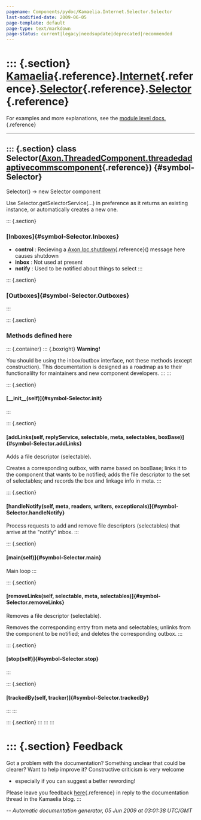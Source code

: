 ```yaml
---
pagename: Components/pydoc/Kamaelia.Internet.Selector.Selector
last-modified-date: 2009-06-05
page-template: default
page-type: text/markdown
page-status: current|legacy|needsupdate|deprecated|recommended
---
```

::: {.section}
[Kamaelia](/Components/pydoc/Kamaelia.html){.reference}.[Internet](/Components/pydoc/Kamaelia.Internet.html){.reference}.[Selector](/Components/pydoc/Kamaelia.Internet.Selector.html){.reference}.[Selector](/Components/pydoc/Kamaelia.Internet.Selector.Selector.html){.reference}
=====================================================================================================================================================================================================================================================================================

For examples and more explanations, see the [module level
docs.](/Components/pydoc/Kamaelia.Internet.Selector.html){.reference}

------------------------------------------------------------------------

::: {.section}
class Selector([Axon.ThreadedComponent.threadedadaptivecommscomponent](/Docs/Axon/Axon.ThreadedComponent.threadedadaptivecommscomponent.html){.reference}) {#symbol-Selector}
----------------------------------------------------------------------------------------------------------------------------------------------------------

Selector() -\> new Selector component

Use Selector.getSelectorService(\...) in preference as it returns an
existing instance, or automatically creates a new one.

::: {.section}
### [Inboxes]{#symbol-Selector.Inboxes}

-   **control** : Recieving a
    [Axon.Ipc.shutdown](/Docs/Axon/Axon.Ipc.shutdown.html){.reference}()
    message here causes shutdown
-   **inbox** : Not used at present
-   **notify** : Used to be notified about things to select
:::

::: {.section}
### [Outboxes]{#symbol-Selector.Outboxes}
:::

::: {.section}
### Methods defined here

::: {.container}
::: {.boxright}
**Warning!**

You should be using the inbox/outbox interface, not these methods
(except construction). This documentation is designed as a roadmap as to
their functionalilty for maintainers and new component developers.
:::
:::

::: {.section}
#### [\_\_init\_\_(self)]{#symbol-Selector.__init__}
:::

::: {.section}
#### [addLinks(self, replyService, selectable, meta, selectables, boxBase)]{#symbol-Selector.addLinks}

Adds a file descriptor (selectable).

Creates a corresponding outbox, with name based on boxBase; links it to
the component that wants to be notified; adds the file descriptor to the
set of selectables; and records the box and linkage info in meta.
:::

::: {.section}
#### [handleNotify(self, meta, readers, writers, exceptionals)]{#symbol-Selector.handleNotify}

Process requests to add and remove file descriptors (selectables) that
arrive at the \"notify\" inbox.
:::

::: {.section}
#### [main(self)]{#symbol-Selector.main}

Main loop
:::

::: {.section}
#### [removeLinks(self, selectable, meta, selectables)]{#symbol-Selector.removeLinks}

Removes a file descriptor (selectable).

Removes the corresponding entry from meta and selectables; unlinks from
the component to be notified; and deletes the corresponding outbox.
:::

::: {.section}
#### [stop(self)]{#symbol-Selector.stop}
:::

::: {.section}
#### [trackedBy(self, tracker)]{#symbol-Selector.trackedBy}
:::
:::

::: {.section}
:::
:::
:::

::: {.section}
Feedback
========

Got a problem with the documentation? Something unclear that could be
clearer? Want to help improve it? Constructive criticism is very welcome
- especially if you can suggest a better rewording!

Please leave you feedback
[here](../../../cgi-bin/blog/blog.cgi?rm=viewpost&nodeid=1142023701){.reference}
in reply to the documentation thread in the Kamaelia blog.
:::

*\-- Automatic documentation generator, 05 Jun 2009 at 03:01:38 UTC/GMT*
